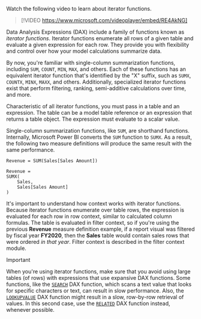 Watch the following video to learn about iterator functions.

> [!VIDEO https://www.microsoft.com/videoplayer/embed/RE4AkNG]

Data Analysis Expressions (DAX) include a family of functions known as *iterator functions*. Iterator functions enumerate all rows of a given table and evaluate a given expression for each row. They provide you with flexibility and control over how your model calculations summarize data.

By now, you're familiar with single-column summarization functions, including `SUM`, `COUNT`, `MIN`, `MAX`, and others. Each of these functions has an equivalent iterator function that's identified by the "X" suffix, such as `SUMX`, `COUNTX`, `MINX`, `MAXX`, and others. Additionally, specialized iterator functions exist that perform filtering, ranking, semi-additive calculations over time, and more.

Characteristic of all iterator functions, you must pass in a table and an expression. The table can be a model table reference or an expression that returns a table object. The expression must evaluate to a scalar value.

Single-column summarization functions, like `SUM`, are shorthand functions. Internally, Microsoft Power BI converts the `SUM` function to `SUMX`. As a result, the following two measure definitions will produce the same result with the same performance.

```dax
Revenue = SUM(Sales[Sales Amount])
```

```dax
Revenue =
SUMX(
    Sales,
    Sales[Sales Amount]
)
```

It's important to understand how context works with iterator functions. Because iterator functions enumerate over table rows, the expression is evaluated for each row in row context, similar to calculated column formulas. The table is evaluated in filter context, so if you're using the previous **Revenue** measure definition example, if a report visual was filtered by fiscal year **FY2020**, then the **Sales** table would contain sales rows that were ordered *in that year*. Filter context is described in the filter context module.

> [!IMPORTANT]
> When you're using iterator functions, make sure that you avoid using large tables (of rows) with expressions that use expansive DAX functions. Some functions, like the [`SEARCH`](/dax/search-function-dax/?azure-portal=true) DAX function, which scans a text value that looks for specific characters or text, can result in slow performance. Also, the [`LOOKUPVALUE`](/dax/lookupvalue-function-dax/?azure-portal=true) DAX function might result in a slow, row-by-row retrieval of values. In this second case, use the [`RELATED`](/dax/related-function-dax/?azure-portal=true) DAX function instead, whenever possible.
